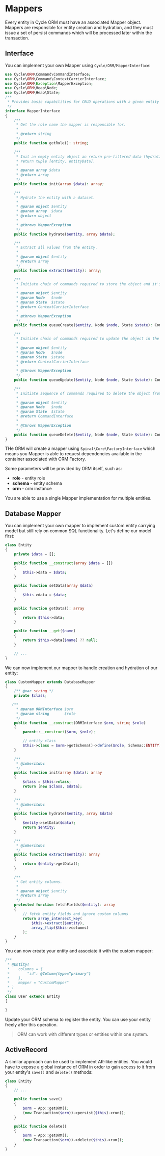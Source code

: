 # Mappers
Every entity in Cycle ORM must have an associated Mapper object. Mappers are responsible for entity creation and hydration, and they must issue a set of persist commands which will be processed later within the transaction.

## Interface
You can implement your own Mapper using `Cycle/ORM/MapperInterface`:

```php
use Cycle\ORM\Command\CommandInterface;
use Cycle\ORM\Command\ContextCarrierInterface;
use Cycle\ORM\Exception\MapperException;
use Cycle\ORM\Heap\Node;
use Cycle\ORM\Heap\State;
/**
 * Provides basic capabilities for CRUD operations with a given entity class (role).
 */
interface MapperInterface
{
    /**
     * Get the role name the mapper is responsible for.
     *
     * @return string
     */
    public function getRole(): string;

    /**
     * Init an empty entity object an return pre-filtered data (hydration will happen on a later stage). Must
     * return tuple [entity, entityData].
     *
     * @param array $data
     * @return array
     */
    public function init(array $data): array;

    /**
     * Hydrate the entity with a dataset.
     *
     * @param object $entity
     * @param array  $data
     * @return object
     *
     * @throws MapperException
     */
    public function hydrate($entity, array $data);

    /**
     * Extract all values from the entity.
     *
     * @param object $entity
     * @return array
     */
    public function extract($entity): array;

    /**
     * Initiate chain of commands required to store the object and it's data into persistent storage.
     *
     * @param object $entity
     * @param Node   $node
     * @param State  $state
     * @return ContextCarrierInterface
     *
     * @throws MapperException
     */
    public function queueCreate($entity, Node $node, State $state): ContextCarrierInterface;

    /**
     * Initiate chain of commands required to update the object in the persistent storage.
     *
     * @param object $entity
     * @param Node   $node
     * @param State  $state
     * @return ContextCarrierInterface
     *
     * @throws MapperException
     */
    public function queueUpdate($entity, Node $node, State $state): ContextCarrierInterface;

    /**
     * Initiate sequence of commands required to delete the object from the persistent storage.
     *
     * @param object $entity
     * @param Node   $node
     * @param State  $state
     * @return CommandInterface
     *
     * @throws MapperException
     */
    public function queueDelete($entity, Node $node, State $state): CommandInterface;
}
```

THe ORM will create a mapper using `Spiral\Core\FactoryInterface` which means you Mapper is able to request dependencies available in
the container associated with ORM Factory.

Some parameters will be provided by ORM itself, such as:
  * **role** - entity role
  * **schema** - entity schema
  * **orm** - orm instance

You are able to use a single Mapper implementation for multiple entities.

## Database Mapper
You can implement your own mapper to implement custom entity carrying model but still rely on common SQL functionality.
Let's define our model first:

```php
class Entity
{
    private $data = [];

    public function __construct(array $data = [])
    {
        $this->data = $data;
    }

    public function setData(array $data)
    {
        $this->data = $data;
    }

    public function getData(): array
    {
        return $this->data;
    }

    public function __get($name)
    {
        return $this->data[$name] ?? null;
    }

    // ...
}
```

We can now implement our mapper to handle creation and hydration of our entity:

```php
class CustomMapper extends DatabaseMapper
{
    /** @var string */
    private $class;

   /**
     * @param ORMInterface $orm
     * @param string       $role
     */
    public function __construct(ORMInterface $orm, string $role)
    {
        parent::__construct($orm, $role);

        // entity class
        $this->class = $orm->getSchema()->define($role, Schema::ENTITY);
    }

    /**
     * @inheritdoc
     */
    public function init(array $data): array
    {
        $class = $this->class;
        return [new $class, $data];
    }

    /**
     * @inheritdoc
     */
    public function hydrate($entity, array $data)
    {
        $entity->setData($data);
        return $entity;
    }

    /**
     * @inheritdoc
     */
    public function extract($entity): array
    {
        return $entity->getData();
    }

    /**
     * Get entity columns.
     *
     * @param object $entity
     * @return array
     */
    protected function fetchFields($entity): array
    {
        // fetch entity fields and ignore custom columns
        return array_intersect_key(
            $this->extract($entity),
            array_flip($this->columns)
        );
    }
}
```

You can now create your entity and associate it with the custom mapper:

```php
/**
 * @Entity(
 *    columns = {
 *        "id": @Column(type="primary")
 *    },
 *    mapper = "CustomMapper"
 * )
 */
class User extends Entity
{

}
```

Update your ORM schema to register the entity. You can use your entity freely after this operation.

> ORM can work with different types or entities within one system.

## ActiveRecord
A similar approach can be used to implement AR-like entities. You would have to expose a global instance of ORM in order to gain access to it
from your entity's `save()` and `delete()` methods:

```php
class Entity
{
    // ...

    public function save()
    {
        $orm = App::getORM();
        (new Transaction($orm))->persist($this)->run();
    }

    public function delete()
    {
        $orm = App::getORM();
        (new Transaction($orm))->delete($this)->run();
    }
}
```
